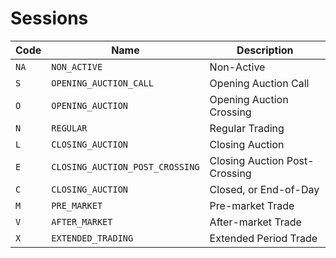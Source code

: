 # Sessions

| Code | Name | Description |
|---|---|---|
| `NA` | `NON_ACTIVE` | Non-Active |
| `S` | `OPENING_AUCTION_CALL` | Opening Auction Call |
| `O` | `OPENING_AUCTION` | Opening Auction Crossing |
| `N` | `REGULAR` | Regular Trading |
| `L` | `CLOSING_AUCTION` | Closing Auction |
| `E` | `CLOSING_AUCTION_POST_CROSSING` | Closing Auction Post-Crossing |
| `C` | `CLOSING_AUCTION` | Closed, or End-of-Day |
| `M` | `PRE_MARKET` | Pre-market Trade |
| `V` | `AFTER_MARKET` | After-market Trade |
| `X` | `EXTENDED_TRADING` | Extended Period Trade |